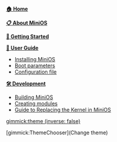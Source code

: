 [**🏠 Home**](index.md)

[**📋 About MiniOS**](About-MiniOS.md)

[**🚀 Getting Started**](Quick-Start.md)

[**📖 User Guide**]()

- [Installing MiniOS](Installing-MiniOS.md)
- [Boot parameters](Boot-Parameters.md)
- [Configuration file](Configuration-File.md)

[**🛠️ Development**]()

- [Building MiniOS](Building-MiniOS.md)
- [Creating modules](Creating-Modules.md)
- [Guide to Replacing the Kernel in MiniOS](Kernel-Replacement.md)

[gimmick:theme (inverse: false)](spacelab)

[gimmick:ThemeChooser](Change theme)